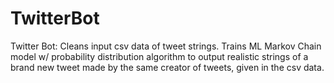 # TwitterBot

Twitter Bot: 
Cleans input csv data of tweet strings. 
Trains ML Markov Chain model w/ probability distribution algorithm to output realistic strings of a brand new tweet made by the same creator of tweets, given in the csv data. 
